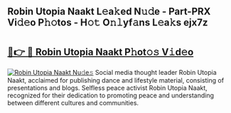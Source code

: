## Robin Utopia Naakt L𝚎a𝚔ed N𝚞𝚍e - Part-PRX Vi𝚍𝚎o P𝚑𝚘tos - H𝚘𝚝 O𝚗𝚕yf𝚊ns L𝚎a𝚔s ejx7z

# <h2><a href="http://kfadrc.oniu.top/?m=Robin+Utopia+Naakt">🔗👉 🔴 Robin Utopia Naakt P𝚑ot𝚘𝚜 V𝚒d𝚎o</a></h2>

[![Robin Utopia Naakt Nu𝚍e𝚜](https://i.imgur.com/0qMVB7G.gif)](http://kfadrc.oniu.top/?m=Robin+Utopia+Naakt)
Social media thought leader Robin Utopia Naakt, acclaimed for publishing dance and lifestyle material, consisting of presentations and blogs. Selfless peace activist Robin Utopia Naakt, recognized for their dedication to promoting peace and understanding between different cultures and communities.  
